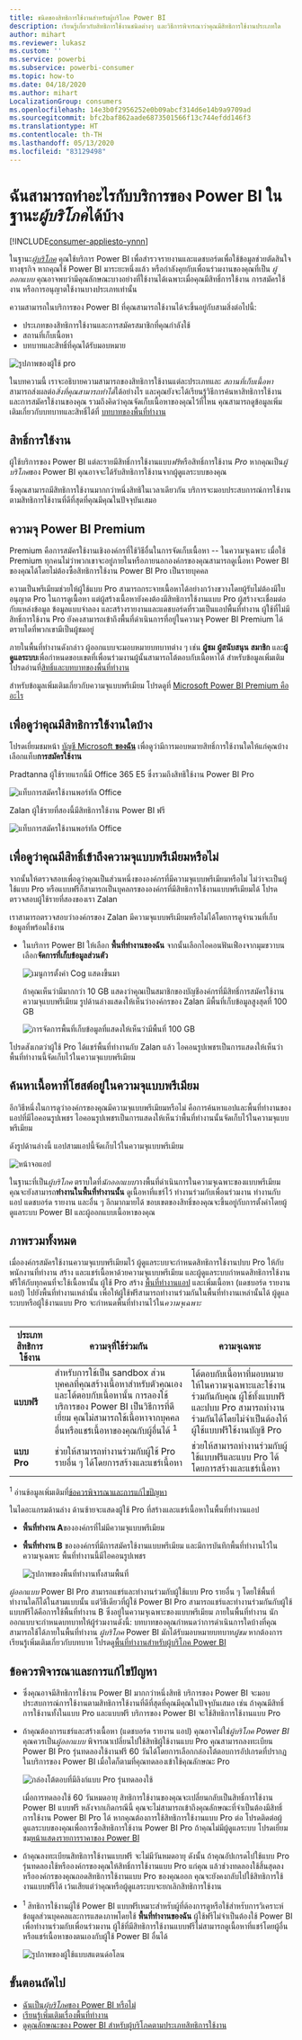 ```yaml
---
title: ชนิดของสิทธิการใช้งานสำหรับผู้บริโภค Power BI
description: เรียนรู้เกี่ยวกับสิทธิการใช้งานชนิดต่างๆ และวิธีการพิจารณาว่าคุณมีสิทธิการใช้งานประเภทใด
author: mihart
ms.reviewer: lukasz
ms.custom: ''
ms.service: powerbi
ms.subservice: powerbi-consumer
ms.topic: how-to
ms.date: 04/18/2020
ms.author: mihart
LocalizationGroup: consumers
ms.openlocfilehash: 14e3b0f2956252e0b09abcf314d6e14b9a9709ad
ms.sourcegitcommit: bfc2baf862aade6873501566f13c744efdd146f3
ms.translationtype: HT
ms.contentlocale: th-TH
ms.lasthandoff: 05/13/2020
ms.locfileid: "83129498"
---
```

# <a name="using-the-power-bi-service-as-a-consumer"></a>ฉันสามารถทำอะไรกับบริการของ Power BI ในฐานะ*ผู้บริโภค*ได้บ้าง

[!INCLUDE[consumer-appliesto-ynnn](../includes/consumer-appliesto-ynnn.md)]

ในฐานะ[*ผู้บริโภค*](end-user-consumer.md) คุณใช้บริการ Power BI เพื่อสำรวจรายงานและแดชบอร์ดเพื่อใช้ข้อมูลช่วยตัดสินใจทางธุรกิจ หากคุณใช้ Power BI มาระยะหนึ่งแล้ว หรือกำลังคุยกับเพื่อนร่วมงานของคุณที่เป็น *ผู้ออกแบบ*  คุณอาจพบว่ามีคุณลักษณะบางอย่างที่ใช้งานได้เฉพาะเมื่อคุณมีสิทธิ์การใช้งาน การสมัครใช้งาน หรือการอนุญาตใช้งานบางประเภทเท่านั้น 

ความสามารถในบริการของ Power BI ที่คุณสามารถใช้งานได้จะขึ้นอยู่กับสามสิ่งต่อไปนี้:
-    ประเภทของสิทธิการใช้งานและการสมัครสมาชิกที่คุณกำลังใช้
-    สถานที่เก็บเนื้อหา
-    บทบาทและสิทธิ์ที่คุณได้รับมอบหมาย


![รูปภาพของผู้ใช้ pro](media/end-user-license/power-bi-questions-small.png)

ในบทความนี้ เราจะอธิบายความสามารถของสิทธิการใช้งานแต่ละประเภทและ *สถานที่เก็บเนื้อหา* สามารถส่งผลต่อ*สิ่งที่คุณสามารถทำได้*ได้อย่างไร และคุณยังจะได้เรียนรู้วิธีการค้นหาสิทธิการใช้งานและการสมัครใช้งานของคุณ รวมถึงคิดว่าคุณจัดเก็บเนื้อหาของคุณไว้ที่ไหน คุณสามารถดูข้อมูลเพิ่มเติมเกี่ยวกับบทบาทและสิทธิ์ได้ที่ [บทบาทของพื้นที่ทำงาน](end-user-workspaces.md)

## <a name="licenses"></a>สิทธิ์การใช้งาน

ผู้ใช้บริการของ Power BI แต่ละรายมีสิทธิ์การใช้งานแบบ*ฟรี*หรือสิทธิ์การใช้งาน *Pro* หากคุณเป็น*ผู้บริโภค*ของ Power BI คุณอาจจะได้รับสิทธิการใช้งานจากผู้ดูแลระบบของคุณ 

ซึ่งคุณสามารถมีสิทธิการใช้งานมากกว่าหนึ่งสิทธิในเวลาเดียวกัน  บริการจะมอบประสบการณ์การใช้งานตามสิทธิการใช้งานที่ดีที่สุดที่คุณมีคุณในปัจจุบันเสมอ 

## <a name="power-bi-premium-capacity"></a>ความจุ Power BI Premium

Premium คือการสมัครใช้งานเชิงองค์กรที่ใช้วิธีอื่นในการจัดเก็บเนื้อหา -- ในความจุเฉพาะ เมื่อใช้ Premium ทุกคนไม่ว่าพวกเขาจะอยู่ภายในหรือภายนอกองค์กรของคุณสามารถดูเนื้อหา Power BI ของคุณได้โดยไม่ต้องซื้อสิทธิการใช้งาน Power BI Pro เป็นรายบุคคล 

ความเป็นพรีเมียมช่วยให้ผู้ใช้แบบ Pro สามารถกระจายเนื้อหาได้อย่างกว้างขวางโดยผู้รับไม่ต้องมีใบอนุญาต Pro ในการดูเนื้อหา แต่ผู้สร้างเนื้อหายังคงต้องมีสิทธิการใช้งานแบบ Pro ผู้สร้างจะเชื่อมต่อกับแหล่งข้อมูล ข้อมูลแบบจำลอง และสร้างรายงานและแดชบอร์ดที่รวมเป็นแอปพื้นที่ทำงาน ผู้ใช้ที่ไม่มีสิทธิ์การใช้งาน Pro ยังคงสามารถเข้าถึงพื้นที่ดำเนินการที่อยู่ในความจุ Power BI Premium ได้ตราบใดที่พวกเขามีเป็นผู้ชมอยู่

ภายในพื้นที่ทำงานดังกล่าว ผู้ออกแบบจะมอบหมายบทบาทต่าง ๆ เช่น **ผู้ชม** **ผู้สนับสนุน** **สมาชิก** และ**ผู้ดูแลระบบ**เพื่อกำหนดขอบเขตที่เพื่อนร่วมงานผู้นั้นสามารถโต้ตอบกับเนื้อหาได้ สำหรับข้อมูลเพิ่มเติม โปรดอ่านที่[สิทธิ์และบทบาทของพื้นที่ทำงาน](end-user-workspaces.md) 

สำหรับข้อมูลเพิ่มเติมเกี่ยวกับความจุแบบพรีเมียม โปรดดูที่ [Microsoft Power BI Premium คืออะไร](../admin/service-premium-what-is.md)


## <a name="find-out-which-licenses-you-have"></a>เพื่อดูว่าคุณมีสิทธิการใช้งานใดบ้าง

โปรดเยี่ยมชมหน้า [บัญชี Microsoft **ของฉัน**](https://portal.office.com/account) เพื่อดูว่ามีการมอบหมายสิทธิ์การใช้งานใดให้แก่คุณบ้าง  เลือกแท็บ**การสมัครใช้งาน**


Pradtanna ผู้ใช้รายแรกนี้มี Office 365 E5 ซึ่งรวมถึงสิทธิใช้งาน Power BI Pro

![แท็บการสมัครใช้งานพอร์ทัล Office](media/end-user-license/power-bi-license-office.png)

Zalan ผู้ใช้รายที่สองนี้มีสิทธิการใช้งาน Power BI ฟรี 

![แท็บการสมัครใช้งานพอร์ทัล Office](media/end-user-license/power-bi-license-free.png)

## <a name="find-out-if-you-have-access-to-premium-capacity"></a>เพื่อดูว่าคุณมีสิทธิ์เข้าถึงความจุแบบพรีเมียมหรือไม่

จากนั้นให้ตรวจสอบเพื่อดูว่าคุณเป็นส่วนหนึ่งขององค์กรที่มีความจุแบบพรีเมียมหรือไม่ ไม่ว่าจะเป็นผู้ใช้แบบ Pro หรือแบบฟรีก็สามารถเป็นบุคลกรขององค์กรที่มีสิทธิการใช้งานแบบพรีเมียมได้  โปรดตรวจสอบผู้ใช้รายที่สองของเรา Zalan  

เราสามารถตรวจสอบว่าองค์กรของ Zalan มีความจุแบบพรีเมียมหรือไม่ได้โดยการดูจำนวนที่เก็บข้อมูลที่พร้อมใช้งาน 

- ในบริการ Power BI ให้เลือก **พื้นที่ทำงานของฉัน** จากนั้นเลือกไอคอนฟันเฟืองจากมุมขวาบน เลือก**จัดการที่เก็บข้อมูลส่วนตัว**

    ![เมนูการตั้งค่า Cog แสดงขึ้นมา](media/end-user-license/power-bi-license-personal.png)

    ถ้าคุณเห็นว่ามีมากกว่า 10 GB แสดงว่าคุณเป็นสมาชิกของบัญชีองค์กรที่มีสิทธิ์การสมัครใช้งานความจุแบบพรีเมียม รูปด้านล่างแสดงให้เห็นว่าองค์กรของ Zalan มีพื้นที่เก็บข้อมูลสูงสุดที่ 100 GB  

    ![การจัดการพื้นที่เก็บข้อมูลที่แสดงให้เห็นว่ามีพื้นที่ 100 GB](media/end-user-license/power-bi-free-capacity.png)

โปรดสังเกตว่าผู้ใช้ Pro ได้แชร์พื้นที่ทำงานกับ Zalan แล้ว ไอคอนรูปเพชรเป็นการแสดงให้เห็นว่าพื้นที่ทำงานนี้จัดเก็บไว้ในความจุแบบพรีเมียม 

## <a name="identify-content-hosted-in-premium-capacity"></a>ค้นหาเนื้อหาที่โฮสต์อยู่ในความจุแบบพรีเมียม

อีกวิธีหนึ่งในการดูว่าองค์กรของคุณมีความจุแบบพรีเมียมหรือไม่ คือการค้นหาแอปและพื้นที่ทำงานของแอปที่มีไอคอนรูปเพชร ไอคอนรูปเพชรเป็นการแสดงให้เห็นว่าพื้นที่ทำงานนั้นจัดเก็บไว้ในความจุแบบพรีเมียม 

ดังรูปด้านล่างนี้ แอปสามแอปนี้จัดเก็บไว้ในความจุแบบพรีเมียม

![หน้าจอแอป](media/end-user-license/power-bi-premium.png)

    
ในฐานะที่เป็น*ผู้บริโภค* ตราบใดที่*นักออกแบบ*วางพื้นที่ดำเนินการในความจุเฉพาะของแบบพรีเมียม คุณจะยังสามารถ**ทำงานในพื้นที่ทำงานนั้น** ดูเนื้อหาที่แชร์ไว้ ทำงานร่วมกับเพื่อนร่วมงาน ทำงานกับแอป แดชบอร์ด รายงาน และอื่น ๆ อีกมากมายได้ ขอบเขตของสิทธิ์ของคุณจะขึ้นอยู่กับการตั้งค่าโดยผู้ดูแลระบบ Power BI และผู้ออกแบบเนื้อหาของคุณ 

   

## <a name="putting-it-all-together"></a>ภาพรวมทั้งหมด

เมื่อองค์กรสมัครใช้งานความจุแบบพรีเมียมไว้ ผู้ดูแลระบบจะกำหนดสิทธิการใช้งานปบบ Pro ให้กับพนักงานที่ทำงาน สร้าง และแชร์เนื้อหาด้วยความจุแบบพรีเมียม และผู้ดูแลระบบกำหนดสิทธิการใช้งานฟรีให้กับทุกคนที่จะใช้เนื้อหานั้น ผู้ใช้ Pro สร้าง [พื้นที่ทำงานแอป](end-user-workspaces.md) และเพิ่มเนื้อหา (แดชบอร์ด รายงาน แอป) ไปยังพื้นที่ทำงานเหล่านั้น เพื่อให้ผู้ใช้ฟรีสามารถทำงานร่วมกันในพื้นที่ทำงานเหล่านั้นได้ ผู้ดูแลระบบหรือผู้ใช้งานแบบ Pro จะกำหนดพื้นที่ทำงานไว้ใน*ความจุเฉพาะ*    
<br>

|ประเภทสิทธิการใช้งาน  |ความจุที่ใช้ร่วมกัน  |ความจุเฉพาะ  |
|---------|---------|---------|
|**แบบฟรี**     |  สำหรับการใช้เป็น sandbox ส่วนบุคคลที่คุณสร้างเนื้อหาสำหรับตัวคุณเองและโต้ตอบกับเนื้อหานั้น การลองใช้บริการของ Power BI เป็นวิธีการที่ดีเยี่ยม คุณไม่สามารถใช้เนื้อหาจากบุคคลอื่นหรือแชร์เนื้อหาของคุณกับผู้อื่นได้ <sup>1</sup>     |   โต้ตอบกับเนื้อหาที่มอบหมายให้ในความจุเฉพาะและใช้งานร่วมกันกับคุณ ผู้ใช้ทั้งแบบฟรีและปบบ Pro สามารถทำงานร่วมกันได้โดยไม่จำเป็นต้องให้ผู้ใช้แบบฟรีใช้งานบัญชี Pro      |
|**แบบ Pro**     |  ช่วยให้สามารถทำงานร่วมกับผู้ใช้ Pro รายอื่น ๆ ได้โดยการสร้างและแชร์เนื้อหา        |  ช่วยให้สามารถทำงานร่วมกับผู้ใช้แบบฟรีและแบบ Pro ได้โดยการสร้างและแชร์เนื้อหา       |


<sup>1</sup> อ่านข้อมูลเพิ่มเติมที่[ข้อควรพิจารณาและการแก้ไขปัญหา](#considerations-and-troubleshooting) 

ในไดอะแกรมด้านล่าง ด้านซ้ายจะแสดงผู้ใช้ Pro ที่สร้างและแชร์เนื้อหาในพื้นที่ทำงานแอป 

- **พื้นที่ทำงาน A**ขององค์กรที่ไม่มีความจุแบบพรีเมียม 

- **พื้นที่ทำงาน B** ขององค์กรที่มีการสมัครใช้งานแบบพรีเมียม และมีการบันทึกพื้นที่ทำงานไว้ในความจุเฉพาะ พื้นที่ทำงานนี้มีไอคอนรูปเพชร  

    ![รูปภาพของพื้นที่ทำงานทั้งสามพื้นที่](media/end-user-license/power-bi-dedicated.jpg)

*ผู้ออกแบบ* Power BI Pro สามารถแชร์และทำงานร่วมกับผู้ใช้แบบ Pro รายอื่น ๆ โดยใช้พื้นที่ทำงานใดก็ได้ในสามแบบนั้น แต่วิธีเดียวที่ผู้ใช้ Power BI Pro สามารถแชร์และทำงานร่วมกันกับผู้ใช้แบบฟรีได้คือการใช้พื้นที่ทำงาน B ซึ่งอยู่ในความจุเฉพาะของแบบพรีเมียม  ภายในพื้นที่ทำงาน นักออกแบบจะกำหนดบทบาทให้ผู้ร่วมงานดังนี้: บทบาทของคุณกำหนดว่าการดำเนินการใดบ้างที่คุณสามารถใช้ได้ภายในพื้นที่ทำงาน *ผู้บริโภค* Power BI มักได้รับมอบหมายบทบาท*ผู้ชม* หากต้องการเรียนรู้เพิ่มเติมเกี่ยวกับบทบาท โปรดดู[พื้นที่ทำงานสำหรับผู้บริโภค Power BI](end-user-workspaces.md)




## <a name="considerations-and-troubleshooting"></a>ข้อควรพิจารณาและการแก้ไขปัญหา
- ซึ่งคุณอาจมีสิทธิการใช้งาน Power BI มากกว่าหนึ่งสิทธิ บริการของ Power BI จะมอบประสบการณ์การใช้งานตามสิทธิการใช้งานที่ดีที่สุดที่คุณมีคุณในปัจจุบันเสมอ เช่น ถ้าคุณมีสิทธิ์การใช้งานทั้งในแบบ Pro และแบบฟรี บริการของ Power BI จะใช้สิทธิการใช้งานแบบ Pro

- ถ้าคุณต้องการแชร์และสร้างเนื้อหา (แดชบอร์ด รายงาน แอป) คุณอาจไม่ใช่*ผู้บริโภค Power BI* คุณควรเป็น*ผู้ออกแบบ*  พิจารณาเปลี่ยนไปใช้สิทธิผู้ใช้งานแบบ Pro คุณสามารถลงทะเบียน Power BI Pro รุ่นทดลองใช้งานฟรี 60 วันได้โดยการเลือกกล่องโต้ตอบการอัปเกรดที่ปรากฏในบริการของ Power BI เมื่อใดก็ตามที่คุณทดลองเข้าใช้คุณลักษณะ Pro

    ![กล่องโต้ตอบที่มีลิงก์แบบ Pro รุ่นทดลองใช้](media/end-user-license/power-bi-trial.png)

  เมื่อการทดลองใช้ 60 วันหมดอายุ สิทธิการใช้งานของคุณจะเปลี่ยนกลับเป็นสิทธิ์การใช้งาน Power BI แบบฟรี หลังจากเกิดกรณีนี้ คุณจะไม่สามารถเข้าถึงคุณลักษณะที่จำเป็นต้องมีสิทธิ์การใช้งาน Power BI Pro ได้ หากคุณต้องการใช้สิทธิการใช้งานแบบ Pro ต่อ โปรดติดต่อผู้ดูแลระบบของคุณเพื่อการซื้อสิทธิการใช้งาน Power BI Pro ถ้าคุณไม่มีผู้ดูแลระบบ โปรดเยี่ยมชม[หน้าแสดงรายการราคาของ Power BI](https://powerbi.microsoft.com/pricing/)     


- ถ้าคุณลงทะเบียนสิทธิการใช้งานแบบฟรี จะไม่มีวันหมดอายุ ดังนั้น ถ้าคุณอัปเกรดไปใช้แบบ Pro รุ่นทดลองใช้หรือองค์กรของคุณให้สิทธิ์การใช้งานแบบ Pro แก่คุณ แล้วช่วงทดลองใช้สิ้นสุดลงหรือองค์กรของคุณถอดสิทธิการใช้งานแบบ Pro ของคุณออก คุณจะยังคงกลับไปใช้สิทธิการใช้งานแบบฟรีได้ เว้นเสียแต่ว่าคุณหรือผู้ดูแลระบบจะยกเลิกสิทธิการใช้งาน 

- <sup>1</sup> สิทธิการใช้งานผู้ใช้ Power BI แบบฟรีเหมาะสำหรับผู้ที่ต้องการดูหรือใช้สำหรับการวิเคราะห์ข้อมูลส่วนบุคคลและการแสดงภาพโดยใช้ **พื้นที่ทำงานของฉัน** ผู้ใช้ฟรีไม่จำเป็นต้องใช้ Power BI เพื่อทำงานร่วมกับเพื่อนร่วมงาน ผู้ใช้ที่มีสิทธิการใช้งานแบบฟรีไม่สามารถดูเนื้อหาที่แชร์โดยผู้อื่นหรือแชร์เนื้อหาของตนเองกับผู้ใช้ Power BI อื่นได้ 

    ![รูปภาพของผู้ใช้แบบสแตนด์อโลน](media/end-user-license/power-bi-free-license.jpg)


## <a name="next-steps"></a>ขั้นตอนถัดไป
- [ฉันเป็น*ผู้บริโภค*ของ Power BI หรือไม่](end-user-consumer.md)    
- [เรียนรู้เพิ่มเติมเรื่องพื้นที่ทำงาน](end-user-workspaces.md)    
- [ดูคุณลักษณะของ Power BI สำหรับผู้บริโภคตามประเภทสิทธิการใช้งาน](end-user-features.md)
